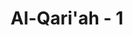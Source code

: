 ---
title: "Al-Qari'ah - 1"
no: 1
arabic_no: ١
ayah: اَلْقَارِعَةُۙ
translation: "Hari Kiamat,"
tafsir: "Dalam ayat ini, Allah menyebutkan kata al-qari'ah, yaitu salah satu nama hari Kiamat, seperti al-haqqah, as-sakhkhah, ath-thammah, dan al-Gasyiyah. Hari Kiamat itu juga disebut al-qari'ah karena ia menggetarkan hati setiap orang akibat kedahsyatannya. Kata al-qari'ah juga digunakan untuk menyebut suatu bencana hebat. Allah berfirman:\n\nDan orang-orang kafir senantiasa ditimpa bencana disebabkan perbuatan mereka sendiri. (ar-Ra'd/13: 31)\n\nMaksudnya mereka ditimpa malapetaka hebat yang mengetuk hati mereka dan menyakiti tubuh mereka, sehingga mereka mengeluh karenanya."
---